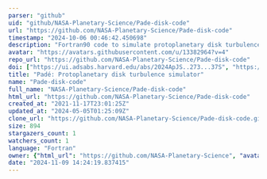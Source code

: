 ```yaml
---
parser: "github"
uid: "github/NASA-Planetary-Science/Pade-disk-code"
url: "https://github.com/NASA-Planetary-Science/Pade-disk-code"
timestamp: "2024-10-06 00:46:42.450698"
description: "Fortran90 code to simulate protoplanetary disk turbulence using Pade/compact differencing."
avatar: "https://avatars.githubusercontent.com/u/13382964?v=4"
repo_url: "https://github.com/NASA-Planetary-Science/Pade-disk-code"
doi: ["https://ui.adsabs.harvard.edu/abs/2024ApJS..273...37S", "https://ui.adsabs.harvard.edu/abs/2024ascl.soft09019S/abstract"]
title: "Padé: Protoplanetary disk turbulence simulator"
name: "Pade-disk-code"
full_name: "NASA-Planetary-Science/Pade-disk-code"
html_url: "https://github.com/NASA-Planetary-Science/Pade-disk-code"
created_at: "2021-11-17T23:01:25Z"
updated_at: "2024-05-05T01:25:09Z"
clone_url: "https://github.com/NASA-Planetary-Science/Pade-disk-code.git"
size: 894
stargazers_count: 1
watchers_count: 1
language: "Fortran"
owner: {"html_url": "https://github.com/NASA-Planetary-Science", "avatar_url": "https://avatars.githubusercontent.com/u/13382964?v=4", "login": "NASA-Planetary-Science", "type": "Organization"}
date: "2024-11-09 14:24:19.837415"
---
```


